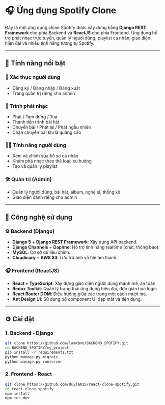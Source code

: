 # 🎧 Ứng dụng Spotify Clone

Đây là một ứng dụng clone Spotify được xây dựng bằng **Django REST Framework** cho phía Backend và **ReactJS** cho phía Frontend. Ứng dụng hỗ trợ phát nhạc trực tuyến, quản lý người dùng, playlist cá nhân, giao diện hiện đại và nhiều tính năng tương tự Spotify.

---

## 📌 Tính năng nổi bật

### 🔐 Xác thực người dùng
- Đăng ký / Đăng nhập / Đăng xuất
- Trang quản trị riêng cho admin

### 🎵 Trình phát nhạc
- Phát / Tạm dừng / Tua
- Thanh tiến trình bài hát
- Chuyển bài / Phát lại / Phát ngẫu nhiên
- Chặn chuyển bài khi là quảng cáo

### 🧑‍💼 Tính năng người dùng
- Xem và chỉnh sửa hồ sơ cá nhân
- Khám phá nhạc theo thể loại, xu hướng
- Tạo và quản lý playlist

### 🛠️ Quản trị (Admin)
- Quản lý người dùng, bài hát, album, nghệ sĩ, thống kê
- Giao diện dành riêng cho admin
---

## 🧱 Công nghệ sử dụng

### ⚙️ Backend (Django)

- **Django 5** + **Django REST Framework**: Xây dựng API backend.
- **Django Channels** + **Daphne**: Hỗ trợ tính năng realtime (chat, thông báo).
- **MySQL**: Cơ sở dữ liệu chính.
- **Cloudinary + AWS S3**: Lưu trữ ảnh và file âm thanh.


### 🎧 Frontend (ReactJS)

- **React + TypeScript**: Xây dựng giao diện người dùng mạnh mẽ, an toàn.
- **Redux Toolkit**: Quản lý trạng thái ứng dụng hiện đại, đơn giản hóa logic.
- **React Router DOM**: Điều hướng giữa các trang một cách mượt mà.
- **Ant Design UI**: Sử dụng bộ component UI đẹp mắt và tiện dụng.

---

## ⚙️ Cài đặt

### 1. Backend - Django

```bash
git clone https://github.com/lamkbvn/BACKEND_SPOTIFY.git
cd BACKEND_SPOTIFY/my_project
pip install -r requirements.txt
python manage.py migrate
python manage.py runserver
```

### 2. Frontend - React
```bash
git clone https://github.com/duylam15/react-clone-spotify.git
cd react-clone-spotify
npm install
npm run dev

